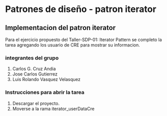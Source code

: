 # Patrones de diseño - patron iterator #

## Implementacion del patron iterator ##
Para el ejercicio propuesto del Taller-SDP-01: Iterator Pattern se completo la tarea agregando los usuario de CRE para mostrar su informacion.

### integrantes del grupo ###
1. Carlos G. Cruz Andia
2. Jose Carlos Gutierrez
3. Luis Rolando Vasquez Velasquez

### Instrucciones para abrir la tarea ###
1. Descargar el proyecto.
2. Moverse a la rama iterator_userDataCre